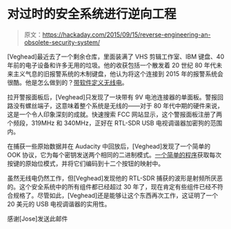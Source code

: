 # 对过时的安全系统进行逆向工程

> 原文：<https://hackaday.com/2015/09/15/reverse-engineering-an-obsolete-security-system/>

[Veghead]最近去了一个剩余仓库，里面装满了 VHS 剪辑工作室、IBM 键盘、40 年前的电子设备和许多无用的垃圾。他的收获包括一个散发着 20 世纪 80 年代未来主义气息的旧报警系统的木制键盘，他认为将这个连接到 2015 年的报警系统会很酷。他是怎么做到的？[带软件定义无线电](http://fatsquirrel.org/oldfartsalmanac/random/reverse-engineering-a-vintage-wireless-keypad-with-an-rtl-sdr/)。

拉开警报面板后，[Veghead]只发现了一块带有 9V 电池连接器的单面板。警报回路没有螺丝端子，这意味着整个系统是无线的——对于 80 年代中期的硬件来说，这是一个令人印象深刻的成就。快速搜索 FCC 网站显示，这个警报面板注册了两个频段，319MHz 和 340MHz，正好在 RTL-SDR USB 电视调谐器加密狗的范围内。

在捕获一些原始数据并在 Audacity 中回放后，[Veghead]发现了一个简单的 OOK 协议，它为每个密钥发送两个相同的二进制模式。[一个简单的程序](https://github.com/veghead/vintage-wireless-keypad/blob/master/cletus.cpp)获取每次按键的原始位模式，并将它们编码到十二个按钮的映射中。

虽然无线电仍然工作，但[Veghead]发现他的 RTL-SDR 捕获的波形是射频所厌恶的。这个安全系统中的所有组件都已经超过 30 年了，现在肯定有些组件已经不符合规格了。尽管如此，[Veghead]还是能够让这个东西再次工作，这证明了一个 20 美元的 USB 电视调谐器的实用性。

感谢[Jose]发送此邮件
